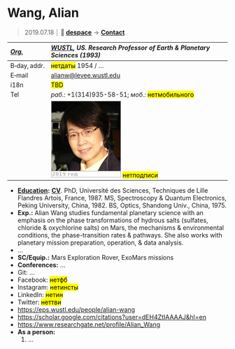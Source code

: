 # Wang, Alian
> 2019.07.18 ┊ **🚀 [despace](index.md)** → **[Contact](contact.md)**

|*[Org.](contact.md)*|*[WUSTL](zz_wustl.md), US. Research Professor of Earth & Planetary Sciences (1993)*|
|:--|:--|
|B‑day, addr.| <mark>нетдаты</mark> 1954 / … |
|E‑mail| <alianw@levee.wustl.edu> |
|i18n| <mark>TBD</mark> |
|Tel|*раб.:* +1(314)935-58-51; *моб.:* <mark>нетмобильного</mark> |
|| [![](f/contact/w/wang_001_photo_thumb.jpg)](f/contact/w/wang_001_photo.jpg) <mark>нетподписи</mark> |

   - **[Education](edu.md):** **[CV](f/contact/w/wang_001_cv.jpg)**. PhD, Université des Sciences, Techniques de Lille Flandres Artois, France, 1987. MS, Spectroscopy & Quantum Electronics, Peking University, China, 1982. BS, Optics, Shandong Univ., China, 1975.
   - **Exp.:** Alian Wang studies fundamental planetary science with an emphasis on the phase transformations of hydrous salts (sulfates, chloride & oxychlorine salts) on Mars, the mechanisms & environmental conditions, the phase-transition rates & pathways. She also works with planetary mission preparation, operation, & data analysis.
   - …
   - **SC/Equip.:** Mars Exploration Rover, ExoMars missions
   - **Conferences:** …
   - Git: …
   - Facebook: <mark>нетфб</mark>
   - Instagram: <mark>нетинсты</mark>
   - LinkedIn: <mark>нетин</mark>
   - Twitter: <mark>неттви</mark>
   - <https://eps.wustl.edu/people/alian-wang>
   - <https://scholar.google.com/citations?user=dEH4ZtIAAAAJ&hl=en>
   - <https://www.researchgate.net/profile/Alian_Wang>
   - **As a person:**
      1. …
